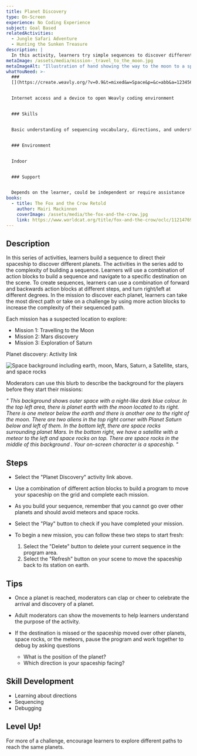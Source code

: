 ```yaml
---
title: Planet Discovery
type: On-Screen
experience: No Coding Experience
subject: Goal Based
relatedActivities:
  - Jungle Safari Adventure
  - Hunting the Sunken Treasure
description: |
  In this activity, learners try simple sequences to discover different planets.
metaImage: /assets/media/mission-_travel_to_the_moon.jpg
metaImageAlt: "Illustration of hand showing the way to the moon to a spaceship. "
whatYouNeed: >-
  ###
  [](https://create.weavly.org/?v=0.9&t=mixed&w=Space&p=&c=abb&a=123456ABDabd)Tools


  Internet access and a device to open Weavly coding environment


  ### Skills


  Basic understanding of sequencing vocabulary, directions, and understanding of the selected coding environment


  ### Environment


  Indoor


  ### Support


  Depends on the learner, could be independent or require assistance
books:
  - title: The Fox and the Crow Retold
    author: Mairi Mackinnon
    coverImage: /assets/media/the-fox-and-the-crow.jpg
    link: https://www.worldcat.org/title/fox-and-the-crow/oclc/1121476998
---
```

## Description

In this series of activities, learners build a sequence to direct their spaceship to discover different planets. The activities in the series add to the complexity of building a sequence. Learners will use a combination of action blocks to build a sequence and navigate to a specific destination on the scene. To create sequences, learners can use a combination of forward and backwards action blocks at different steps, and turn right/left at different degrees. In the mission to discover each planet, learners can take the most direct path or take on a challenge by using more action blocks to increase the complexity of their sequenced path. 

Each mission has a suspected location to explore:

* Mission 1: Travelling to the Moon
* Mission 2: Mars discovery
* Mission 3: Exploration of Saturn

Planet discovery: Activity link

![Space background including earth, moon, Mars, Saturn, a Satellite, stars, and space rocks](/assets/media/space.svg "Space background")

Moderators can use this blurb to describe the background for the players before they start their missions:

*" This background shows outer space with a night-like dark blue colour. In the top left area, there is planet earth with the moon located to its right. There is one meteor below the earth and there is another one to the right of the moon. There are two aliens in the top right corner with Planet Saturn below and left of them. In the bottom left, there are space rocks surrounding planet Mars. In the bottom right, we have a satellite with a meteor to the left and space rocks on top. There are space rocks in the middle of this background . Your on-screen character is a spaceship. "*

## Steps

* Select the "Planet Discovery" activity link above.
* Use a combination of different action blocks to build a program to move your spaceship on the grid and complete each mission.
* As you build your sequence, remember that you cannot go over other planets and should avoid meteors and space rocks.
* Select the "Play" button to check if you have completed your mission.
* To begin a new mission, you can follow these two steps to start fresh:

  1. Select the "Delete" button to delete your current sequence in the program area.
  2. Select the "Refresh" button on your scene to move the spaceship back to its station on earth.

## Tips

* Once a planet is reached, moderators can clap or cheer to celebrate the arrival and discovery of a planet.
* Adult moderators can show the movements to help learners understand the purpose of the activity. 
* If the destination is missed or the spaceship moved over other planets, space rocks, or the meteors, pause the program and work together to debug by asking questions

  * What is the position of the planet?
  * Which direction is your spaceship facing?  

## Skill Development

* Learning about directions
* Sequencing
* Debugging

## Level Up!

For more of a challenge, encourage learners to explore different paths to reach the same planets.

<img src="https://code.org/api/hour/begin_weavly.png" class="visually-hidden" alt="" width="0" height="0" />